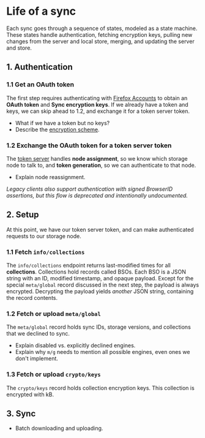 # Life of a sync

Each sync goes through a sequence of states, modeled as a state machine. These states handle authentication, fetching encryption keys, pulling new changes from the server and local store, merging, and updating the server and store.

## 1. Authentication

### 1.1 Get an OAuth token

The first step requires authenticating with [Firefox Accounts](https://mozilla.github.io/application-services/docs/accounts/welcome.html) to obtain an **OAuth token** and **Sync encryption keys**. If we already have a token and keys, we can skip ahead to 1.2, and exchange it for a token server token.

- What if we have a token but no keys?
- Describe the [encryption scheme](https://github.com/mozilla/fxa-auth-server/wiki/onepw-protocol).

### 1.2 Exchange the OAuth token for a token server token

The [token server](https://mozilla-services.readthedocs.io/en/latest/token/index.html) handles **node assignment**, so we know which storage node to talk to, and **token generation**, so we can authenticate to that node.

- Explain node reassignment.

*Legacy clients also support authentication with signed BrowserID assertions, but this flow is deprecated and intentionally undocumented.*

## 2. Setup

At this point, we have our token server token, and can make authenticated requests to our storage node.

### 1.1 Fetch `info/collections`

The `info/collections` endpoint returns last-modified times for all **collections**. Collections hold records called BSOs. Each BSO is a JSON string with an ID, modified timestamp, and opaque payload. Except for the special `meta/global` record discussed in the next step, the payload is always encrypted. Decrypting the payload yields _another_ JSON string, containing the record contents.

### 1.2 Fetch or upload `meta/global`

The `meta/global` record holds sync IDs, storage versions, and collections that we declined to sync.

- Explain disabled vs. explicitly declined engines.
- Explain why `m/g` needs to mention all possible engines, even ones we don't implement.

### 1.3 Fetch or upload `crypto/keys`

The `crypto/keys` record holds collection encryption keys. This collection is encrypted with kB.

## 3. Sync

- Batch downloading and uploading.

